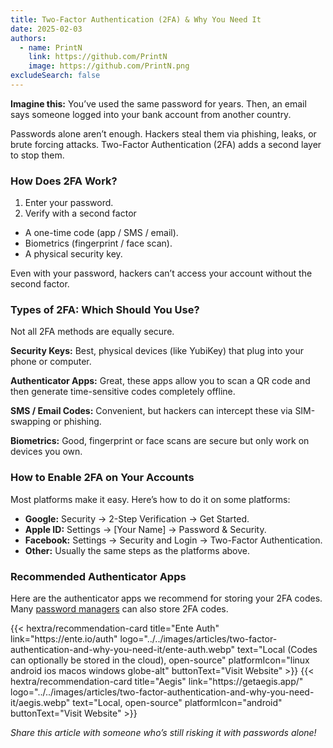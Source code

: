 ```yaml
---
title: Two-Factor Authentication (2FA) & Why You Need It
date: 2025-02-03
authors:
  - name: PrintN
    link: https://github.com/PrintN
    image: https://github.com/PrintN.png
excludeSearch: false
---
```


**Imagine this:** You’ve used the same password for years. Then, an email says someone logged into your bank account from another country.

Passwords alone aren’t enough. Hackers steal them via phishing, leaks, or brute forcing attacks. Two-Factor Authentication (2FA) adds a second layer to stop them.

### How Does 2FA Work?

1. Enter your password.
2. Verify with a second factor
  - A one-time code (app / SMS / email).
  - Biometrics (fingerprint / face scan).
  - A physical security key.

Even with your password, hackers can’t access your account without the second factor.

### Types of 2FA: Which Should You Use?

Not all 2FA methods are equally secure.

**Security Keys:** Best, physical devices (like YubiKey) that plug into your phone or computer.

**Authenticator Apps:** Great, these apps allow you to scan a QR code and then generate time-sensitive codes completely offline.

**SMS / Email Codes:** Convenient, but hackers can intercept these via SIM-swapping or phishing.

**Biometrics:** Good, fingerprint or face scans are secure but only work on devices you own.

### How to Enable 2FA on Your Accounts

Most platforms make it easy. Here’s how to do it on some platforms:

- **Google:** Security → 2-Step Verification → Get Started.
- **Apple ID:** Settings → [Your Name] → Password & Security.
- **Facebook:** Settings → Security and Login → Two-Factor Authentication.
- **Other:** Usually the same steps as the platforms above.

### Recommended Authenticator Apps

Here are the authenticator apps we recommend for storing your 2FA codes. Many [password managers](https://beginnerprivacy.com/articles/how-to-create-strong-passwords-and-store-them-securely/#storing-passwords-securely) can also store 2FA codes.

<div class="recommendations">
  <div class="grid">
    {{< hextra/recommendation-card title="Ente Auth" link="https://ente.io/auth" logo="../../images/articles/two-factor-authentication-and-why-you-need-it/ente-auth.webp" text="Local (Codes can optionally be stored in the cloud), open-source" platformIcon="linux android ios macos windows globe-alt" buttonText="Visit Website" >}}
    {{< hextra/recommendation-card title="Aegis" link="https://getaegis.app/" logo="../../images/articles/two-factor-authentication-and-why-you-need-it/aegis.webp" text="Local, open-source" platformIcon="android" buttonText="Visit Website" >}}
  </div>
</div>

_Share this article with someone who’s still risking it with passwords alone!_
